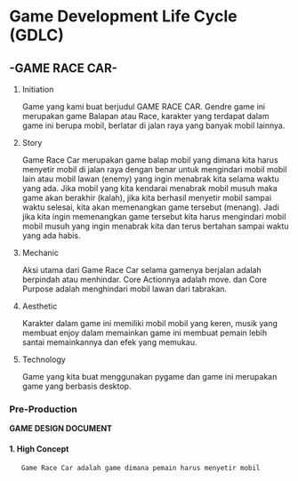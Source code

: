 # Game Development Life Cycle (GDLC)

## -GAME RACE CAR-

1. Initiation
   <p> Game yang kami buat berjudul GAME RACE CAR. Gendre game ini merupakan game Balapan atau Race, karakter yang terdapat dalam game ini berupa mobil, berlatar di jalan raya yang banyak mobil lainnya. <p>

2. Story
   <p> Game Race Car merupakan game balap mobil yang dimana kita harus menyetir mobil di jalan raya dengan benar untuk mengindari mobil mobil lain atau mobil lawan (enemy) yang ingin menabrak kita selama waktu yang ada. Jika mobil yang kita kendarai menabrak mobil musuh maka game akan berakhir (kalah), jika kita berhasil menyetir mobil sampai waktu selesai, kita akan memenangkan game tersebut (menang). Jadi jika kita ingin memenangkan game tersebut kita harus mengindari mobil mobil musuh yang ingin menabrak kita dan terus bertahan sampai waktu yang ada habis. <p> 

3. Mechanic
    <p> Aksi utama dari Game Race Car selama gamenya berjalan adalah berpindah atau menhindar. Core Actionnya adalah move. dan Core Purpose adalah menghindari mobil lawan dari tabrakan. <p>

4. Aesthetic
    <p> Karakter dalam game ini memiliki mobil mobil yang keren, musik yang membuat enjoy dalam memainkan game ini membuat pemain lebih santai memainkannya dan efek yang memukau. <p>

5. Technology
    <p> Game yang kita buat menggunakan pygame dan game ini merupakan game yang berbasis desktop. <p>
       
### Pre-Production
**GAME DESIGN DOCUMENT**

#### 1. High Concept
       Game Race Car adalah game dimana pemain harus menyetir mobil 
